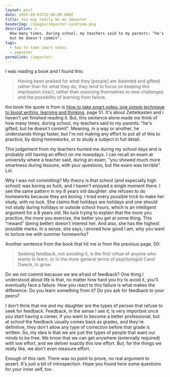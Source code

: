 ```yaml
---
layout: post
date: 2025-09-03T22:00:00.000Z
title: You may really be an imposter
headerImg: /images/imposter-syndrome.png
description: >
  How many times, during school, my teachers said to my parents: "he's gifted,
  but he doesn't commit".
tags:
  - how to take smart notes
  - imposter
permalink: /imposter/
---
```


I was reading a book and I found this:

> Having been praised for what they \[people] are (talented and gifted) rather than for what they do, they tend to focus on keeping this impression intact, rather than exposing themselves to new challenges and the possibility of learning from failure.

the book the quote is from is [How to take smart notes: one simple technique to boost writing, learning and thinking](https://www.amazon.it/How-Take-Smart-Notes-Technique/dp/3982438802/ref=pd_lpo_d_sccl_1/258-0756395-7604167?pd_rd_w=n991g\&content-id=amzn1.sym.deb055ce-ac58-4c38-8939-8e74c8af4666\&pf_rd_p=deb055ce-ac58-4c38-8939-8e74c8af4666\&pf_rd_r=08JS6WQFZ4DDAJYZTW01\&pd_rd_wg=W6ali\&pd_rd_r=41b654a2-4cab-4706-976d-7182f45ad206\&pd_rd_i=3982438802\&psc=1), page 51. It's about Zettelkasten and i haven't yet finished reading it. But, this sentence alone made me think of how many times, during school, my teachers said to my parents: "he's gifted, but he doesn't commit". Meaning, in a way or another, he understands things faster, but I'm not making any effort to put all of this to practice, by doing homeworks, or to study a subject in full detail.

This judgement from my teachers hunted me during my school days and is probably still having an effect on me nowadays. I can recall an exam at university where a teacher said, during an exam, "you showed much more smartness during lessons, with your questions, but the exam was terrible". Lol.

Why I was not committing? My theory is that school (and expecially high school) was boring as fuck, and I haven't enjoyed a single moment there. I see the same pattern in my 8 years old daughter: she refuses to do homeworks because they are boring. I tried every possible trick to make her study, with no luck. She claims that holidays are holidays and one should not study during holidays or outside school hours, which is an intelligent argument for a 8 years old. No luck trying to explain that the more you practice, the more you exercise, the better you get at some thing. This "reward" (being better) doesn't interest her. And also, she has the highest possible marks. In a sense, she says, i proved how good I am, why you want to torture me with summer homeworks?

Another sentence from the book that hit me is from the previous page, 50:

> Seeking feedback, not avoiding it, is the first virtue of anyone who wants to learn, or in the more general terms of psychologist Carol Dweck, to grow.

Do we not commit because we are afraid of feedback? One thing I understood about life is that, no matter how hard you try to avoid it, you'll eventually face a failure. How you react to this failure is what makes the difference. Do you learn something from it? Do you ask for feedback to your peers?

I don't think that me and my daughter are the types of person that refuse to seek for feedback. Feedback, in the sense I see it, is very important once you start having a career, if you want to become a better professional, but at school the feedback usually comes back as grades, and they're definitive, they don't allow any type of correction before that grade is written. So, my idea is that we are just the types of people that want our minds to be free. We know that we can get anywhere (externally required) with low effort, and we deliver exactly this low effort. But, for the things we really like, we don't even measure effort.

Enough of this rant. There was no point to prove, no real argument to assert. It's just a bit of introspection. Hope you found here some questions for your inner self, too.

